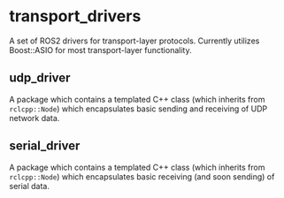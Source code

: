 # transport_drivers
A set of ROS2 drivers for transport-layer protocols. Currently utilizes Boost::ASIO for most transport-layer functionality.

## udp_driver
A package which contains a templated C++ class (which inherits from `rclcpp::Node`) which encapsulates basic sending and receiving of UDP network data.

## serial_driver
A package which contains a templated C++ class (which inherits from `rclcpp::Node`) which encapsulates basic receiving (and soon sending) of serial data.
